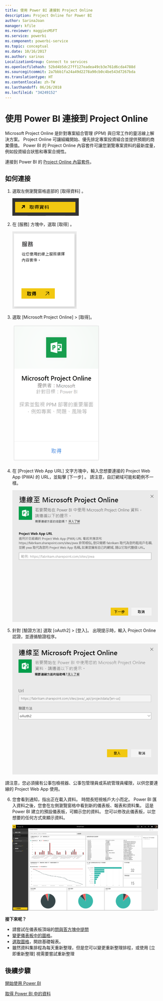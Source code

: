 ```yaml
---
title: 使用 Power BI 連接到 Project Online
description: Project Online for Power BI
author: SarinaJoan
manager: kfile
ms.reviewer: maggiesMSFT
ms.service: powerbi
ms.component: powerbi-service
ms.topic: conceptual
ms.date: 10/16/2017
ms.author: sarinas
LocalizationGroup: Connect to services
ms.openlocfilehash: 52bd4b5dc27ff127eadea49cb3e761d6cda4788d
ms.sourcegitcommit: 2a7bbb1fa24a49d2278a90cb0c4be543d7267bda
ms.translationtype: HT
ms.contentlocale: zh-TW
ms.lasthandoff: 06/26/2018
ms.locfileid: "34249152"
---
```

# <a name="connect-to-project-online-with-power-bi"></a>使用 Power BI 連接到 Project Online
Microsoft Project Online 是針對專案組合管理 (PPM) 與日常工作的靈活線上解決方案。 Project Online 可讓組織開始、優先排定專案投資組合並提供預期的商業價值。 Power BI 的 Project Online 內容套件可讓您瀏覽專案資料的最新度量，例如投資組合狀態和專案合規性。

連接到 Power BI 的 [Project Online 內容套件](https://app.powerbi.com/getdata/services/project-online)。

## <a name="how-to-connect"></a>如何連接
1. 選取左側瀏覽窗格底部的 [取得資料]  。
   
    ![](media/service-connect-to-project-online/getdata.png)
2. 在 [服務]  方塊中，選取 [取得] 。
   
   ![](media/service-connect-to-project-online/services.png)
3. 選取 [Microsoft Project Online] \> [取得]。
   
   ![](media/service-connect-to-project-online/mproject.png)
4. 在 [Project Web App URL]  文字方塊中，輸入您想要連接的 Project Web App (PWA) 的 URL，並點擊 [下一步] 。 請注意，自訂網域可能和範例不一樣。
   
    ![](media/service-connect-to-project-online/params.png)
5. 針對 [驗證方法] 選取 [oAuth2] \> [登入]。 出現提示時，輸入 Project Online 認證，並遵循驗證程序。
   
    ![](media/service-connect-to-project-online/creds.png)
    
請注意，您必須擁有公事包檢視器、公事包管理員或系統管理員權限，以供您要連線的 Project Web App 使用。

6. 您會看到通知，指出正在載入資料。 時間長短視帳戶大小而定。 Power BI 匯入資料之後，您會在左側瀏覽窗格中看到新的儀表板、報表和資料集。 這是 Power BI 建立的預設儀表板，可顯示您的資料。 您可以修改此儀表板，以您想要的任何方式來顯示資料。
   
   ![](media/service-connect-to-project-online/dashboard2.png)

**接下來呢？**

* 請嘗試在儀表板頂端的[問與答方塊中提問](power-bi-q-and-a.md)
* [變更儀表板中的圖格](service-dashboard-edit-tile.md)。
* [選取圖格](service-dashboard-tiles.md)，開啟基礎報表。
* 雖然資料集排程為每天重新整理，但是您可以變更重新整理排程，或使用 [立即重新整理] 視需要嘗試重新整理

## <a name="next-steps"></a>後續步驟
[開始使用 Power BI](service-get-started.md)

[取得 Power BI 中的資料](service-get-data.md)

